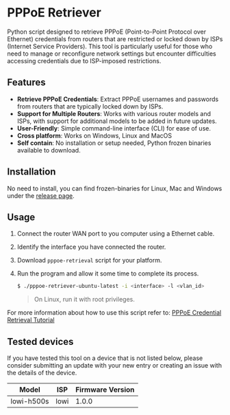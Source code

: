 # PPPoE Retriever

Python script designed to retrieve PPPoE (Point-to-Point Protocol over Ethernet) credentials from routers that are restricted or locked down by ISPs (Internet Service Providers). This tool is particularly useful for those who need to manage or reconfigure network settings but encounter difficulties accessing credentials due to ISP-imposed restrictions.

## Features

- **Retrieve PPPoE Credentials**: Extract PPPoE usernames and passwords from routers that are typically locked down by ISPs.
- **Support for Multiple Routers**: Works with various router models and ISPs, with support for additional models to be added in future updates.
- **User-Friendly**: Simple command-line interface (CLI) for ease of use.
- **Cross platform**: Works on Windows, Linux and MacOS
- **Self contain**: No installation or setup needed, Python frozen binaries available to download.

## Installation

No need to install, you can find frozen-binaries for Linux, Mac and Windows under the [release page](https://github.com/guillermodotn/pppoe-retriever/releases/latest).

## Usage

1. Connect the router WAN port to you computer using a Ethernet cable.
2. Identify the interface you have connected the router.
3. Download `pppoe-retrieval` script for your platform.
4. Run the program and allow it some time to complete its process.

    ```bash
    $ ./pppoe-retriever-ubuntu-latest -i <interface> -l <vlan_id>
    ```
    > On Linux, run it with root privileges.

For more information about how to use this script refer to: [PPPoE Credential Retrieval Tutorial](https://guillermodotn.github.io/posts/Retrieve_PPPoE_credentials/)

## Tested devices

If you have tested this tool on a device that is not listed below, please consider submitting an update with your new entry or creating an issue with the details of the device.


| Model               | ISP            | Firmware Version |
|---------------------|----------------|------------------|
| lowi-h500s          | lowi           | 1.0.0            |

